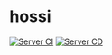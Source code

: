 # hossi

[![Server CI](https://github.com/somen440/hossi/actions/workflows/ci-server.yml/badge.svg)](https://github.com/somen440/hossi/actions/workflows/ci-server.yml)
[![Server CD](https://github.com/somen440/hossi/actions/workflows/cd-server.yml/badge.svg)](https://github.com/somen440/hossi/actions/workflows/cd-server.yml)
